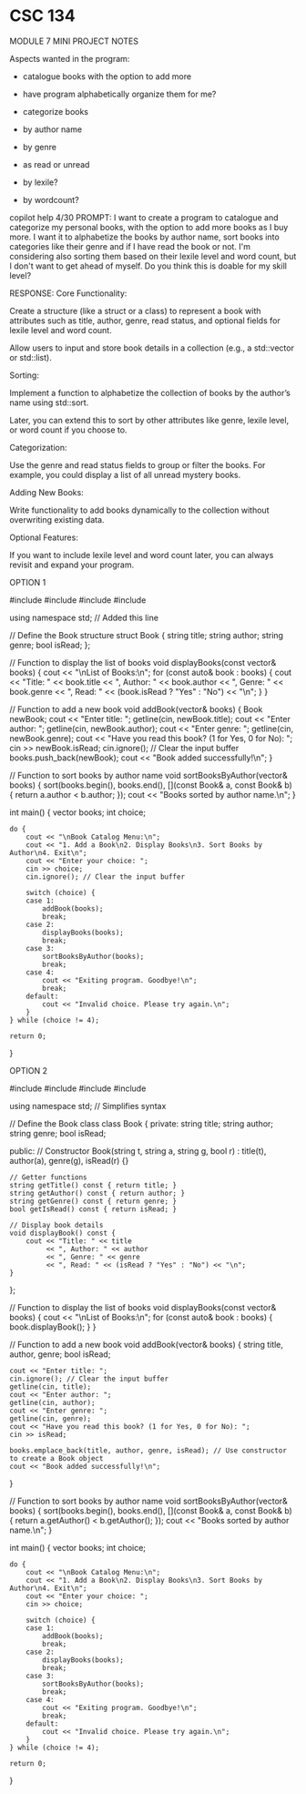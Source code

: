 # CSC 134
MODULE 7 MINI PROJECT NOTES

Aspects wanted in the program:

- catalogue books with the option to add more
- have program alphabetically organize them for me?

- categorize books 
- by author name
- by genre
- as read or unread
- by lexile?
- by wordcount?

copilot help 4/30
PROMPT:
I want to create a program to catalogue and categorize my personal books, with the option to add more books as I buy more. I want it to alphabetize the books by author name, sort books into categories like their genre and if I have read the book or not. I'm considering also sorting them based on their lexile level and word count, but I don't want to get ahead of myself. Do you think this is doable for my skill level?

RESPONSE:
Core Functionality:

Create a structure (like a struct or a class) to represent a book with attributes such as title, author, genre, read status, and optional fields for lexile level and word count.

Allow users to input and store book details in a collection (e.g., a std::vector or std::list).

Sorting:

Implement a function to alphabetize the collection of books by the author’s name using std::sort.

Later, you can extend this to sort by other attributes like genre, lexile level, or word count if you choose to.

Categorization:

Use the genre and read status fields to group or filter the books. For example, you could display a list of all unread mystery books.

Adding New Books:

Write functionality to add books dynamically to the collection without overwriting existing data.

Optional Features:

If you want to include lexile level and word count later, you can always revisit and expand your program.

OPTION 1

#include <iostream>
#include <vector>
#include <algorithm>
#include <string>

using namespace std; // Added this line

// Define the Book structure
struct Book {
    string title;
    string author;
    string genre;
    bool isRead;
};

// Function to display the list of books
void displayBooks(const vector<Book>& books) {
    cout << "\nList of Books:\n";
    for (const auto& book : books) {
        cout << "Title: " << book.title 
             << ", Author: " << book.author 
             << ", Genre: " << book.genre 
             << ", Read: " << (book.isRead ? "Yes" : "No") << "\n";
    }
}

// Function to add a new book
void addBook(vector<Book>& books) {
    Book newBook;
    cout << "Enter title: ";
    getline(cin, newBook.title);
    cout << "Enter author: ";
    getline(cin, newBook.author);
    cout << "Enter genre: ";
    getline(cin, newBook.genre);
    cout << "Have you read this book? (1 for Yes, 0 for No): ";
    cin >> newBook.isRead;
    cin.ignore(); // Clear the input buffer
    books.push_back(newBook);
    cout << "Book added successfully!\n";
}

// Function to sort books by author name
void sortBooksByAuthor(vector<Book>& books) {
    sort(books.begin(), books.end(), [](const Book& a, const Book& b) {
        return a.author < b.author;
    });
    cout << "Books sorted by author name.\n";
}

int main() {
    vector<Book> books;
    int choice;

    do {
        cout << "\nBook Catalog Menu:\n";
        cout << "1. Add a Book\n2. Display Books\n3. Sort Books by Author\n4. Exit\n";
        cout << "Enter your choice: ";
        cin >> choice;
        cin.ignore(); // Clear the input buffer

        switch (choice) {
        case 1:
            addBook(books);
            break;
        case 2:
            displayBooks(books);
            break;
        case 3:
            sortBooksByAuthor(books);
            break;
        case 4:
            cout << "Exiting program. Goodbye!\n";
            break;
        default:
            cout << "Invalid choice. Please try again.\n";
        }
    } while (choice != 4);

    return 0;
}



OPTION 2


#include <iostream>
#include <vector>
#include <algorithm>
#include <string>

using namespace std; // Simplifies syntax

// Define the Book class
class Book {
private:
    string title;
    string author;
    string genre;
    bool isRead;

public:
    // Constructor
    Book(string t, string a, string g, bool r) : title(t), author(a), genre(g), isRead(r) {}

    // Getter functions
    string getTitle() const { return title; }
    string getAuthor() const { return author; }
    string getGenre() const { return genre; }
    bool getIsRead() const { return isRead; }

    // Display book details
    void displayBook() const {
        cout << "Title: " << title
             << ", Author: " << author
             << ", Genre: " << genre
             << ", Read: " << (isRead ? "Yes" : "No") << "\n";
    }
};

// Function to display the list of books
void displayBooks(const vector<Book>& books) {
    cout << "\nList of Books:\n";
    for (const auto& book : books) {
        book.displayBook();
    }
}

// Function to add a new book
void addBook(vector<Book>& books) {
    string title, author, genre;
    bool isRead;

    cout << "Enter title: ";
    cin.ignore(); // Clear the input buffer
    getline(cin, title);
    cout << "Enter author: ";
    getline(cin, author);
    cout << "Enter genre: ";
    getline(cin, genre);
    cout << "Have you read this book? (1 for Yes, 0 for No): ";
    cin >> isRead;

    books.emplace_back(title, author, genre, isRead); // Use constructor to create a Book object
    cout << "Book added successfully!\n";
}

// Function to sort books by author name
void sortBooksByAuthor(vector<Book>& books) {
    sort(books.begin(), books.end(), [](const Book& a, const Book& b) {
        return a.getAuthor() < b.getAuthor();
    });
    cout << "Books sorted by author name.\n";
}

int main() {
    vector<Book> books;
    int choice;

    do {
        cout << "\nBook Catalog Menu:\n";
        cout << "1. Add a Book\n2. Display Books\n3. Sort Books by Author\n4. Exit\n";
        cout << "Enter your choice: ";
        cin >> choice;

        switch (choice) {
        case 1:
            addBook(books);
            break;
        case 2:
            displayBooks(books);
            break;
        case 3:
            sortBooksByAuthor(books);
            break;
        case 4:
            cout << "Exiting program. Goodbye!\n";
            break;
        default:
            cout << "Invalid choice. Please try again.\n";
        }
    } while (choice != 4);

    return 0;
}
